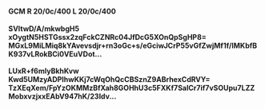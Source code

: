 #### GCM R 20/0c/400 L 20/0c/400
**SVItwD/A/mkwbgH5**<br/>**xOygtN5HSTGssx2zqFckCZNRc04JfDcG5XOnQpSgHP8=**<br/>**MGxL9MiLMiq8kYAvevsdjr+rn3oGc+s/eGciwJCrP55vGfZwjMf1f/lMKbfBK937vLRokBCi0VEuVDot...**<br/><br/>
**LUxR+f6mIyBkhKvw**<br/>**Kwd5UMzyADPIhwKKj7cWqOhQcCBSznZ9ABrhexCdRVY=**<br/>**TzXEqXem/FpYzOKMMzBfXah8GOHhU3c5FXKf7SalCr7if7vSOUpu7LZZMobxvzjxxEAbV947hK/23Idv...**
